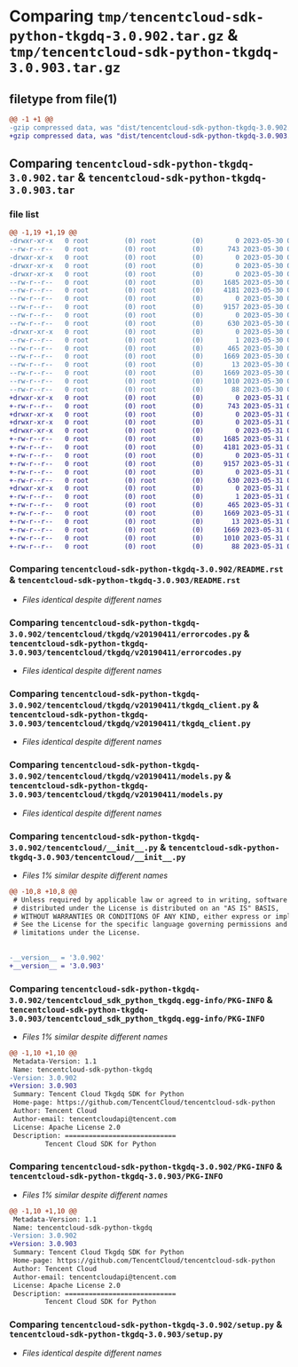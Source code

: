 # Comparing `tmp/tencentcloud-sdk-python-tkgdq-3.0.902.tar.gz` & `tmp/tencentcloud-sdk-python-tkgdq-3.0.903.tar.gz`

## filetype from file(1)

```diff
@@ -1 +1 @@
-gzip compressed data, was "dist/tencentcloud-sdk-python-tkgdq-3.0.902.tar", last modified: Tue May 30 00:35:24 2023, max compression
+gzip compressed data, was "dist/tencentcloud-sdk-python-tkgdq-3.0.903.tar", last modified: Wed May 31 02:24:09 2023, max compression
```

## Comparing `tencentcloud-sdk-python-tkgdq-3.0.902.tar` & `tencentcloud-sdk-python-tkgdq-3.0.903.tar`

### file list

```diff
@@ -1,19 +1,19 @@
-drwxr-xr-x   0 root         (0) root         (0)        0 2023-05-30 00:35:24.000000 tencentcloud-sdk-python-tkgdq-3.0.902/
--rw-r--r--   0 root         (0) root         (0)      743 2023-05-30 00:35:24.000000 tencentcloud-sdk-python-tkgdq-3.0.902/README.rst
-drwxr-xr-x   0 root         (0) root         (0)        0 2023-05-30 00:35:24.000000 tencentcloud-sdk-python-tkgdq-3.0.902/tencentcloud/
-drwxr-xr-x   0 root         (0) root         (0)        0 2023-05-30 00:35:24.000000 tencentcloud-sdk-python-tkgdq-3.0.902/tencentcloud/tkgdq/
-drwxr-xr-x   0 root         (0) root         (0)        0 2023-05-30 00:35:24.000000 tencentcloud-sdk-python-tkgdq-3.0.902/tencentcloud/tkgdq/v20190411/
--rw-r--r--   0 root         (0) root         (0)     1685 2023-05-30 00:35:24.000000 tencentcloud-sdk-python-tkgdq-3.0.902/tencentcloud/tkgdq/v20190411/errorcodes.py
--rw-r--r--   0 root         (0) root         (0)     4181 2023-05-30 00:35:24.000000 tencentcloud-sdk-python-tkgdq-3.0.902/tencentcloud/tkgdq/v20190411/tkgdq_client.py
--rw-r--r--   0 root         (0) root         (0)        0 2023-05-30 00:35:24.000000 tencentcloud-sdk-python-tkgdq-3.0.902/tencentcloud/tkgdq/v20190411/__init__.py
--rw-r--r--   0 root         (0) root         (0)     9157 2023-05-30 00:35:24.000000 tencentcloud-sdk-python-tkgdq-3.0.902/tencentcloud/tkgdq/v20190411/models.py
--rw-r--r--   0 root         (0) root         (0)        0 2023-05-30 00:35:24.000000 tencentcloud-sdk-python-tkgdq-3.0.902/tencentcloud/tkgdq/__init__.py
--rw-r--r--   0 root         (0) root         (0)      630 2023-05-30 00:35:24.000000 tencentcloud-sdk-python-tkgdq-3.0.902/tencentcloud/__init__.py
-drwxr-xr-x   0 root         (0) root         (0)        0 2023-05-30 00:35:24.000000 tencentcloud-sdk-python-tkgdq-3.0.902/tencentcloud_sdk_python_tkgdq.egg-info/
--rw-r--r--   0 root         (0) root         (0)        1 2023-05-30 00:35:24.000000 tencentcloud-sdk-python-tkgdq-3.0.902/tencentcloud_sdk_python_tkgdq.egg-info/dependency_links.txt
--rw-r--r--   0 root         (0) root         (0)      465 2023-05-30 00:35:24.000000 tencentcloud-sdk-python-tkgdq-3.0.902/tencentcloud_sdk_python_tkgdq.egg-info/SOURCES.txt
--rw-r--r--   0 root         (0) root         (0)     1669 2023-05-30 00:35:24.000000 tencentcloud-sdk-python-tkgdq-3.0.902/tencentcloud_sdk_python_tkgdq.egg-info/PKG-INFO
--rw-r--r--   0 root         (0) root         (0)       13 2023-05-30 00:35:24.000000 tencentcloud-sdk-python-tkgdq-3.0.902/tencentcloud_sdk_python_tkgdq.egg-info/top_level.txt
--rw-r--r--   0 root         (0) root         (0)     1669 2023-05-30 00:35:24.000000 tencentcloud-sdk-python-tkgdq-3.0.902/PKG-INFO
--rw-r--r--   0 root         (0) root         (0)     1010 2023-05-30 00:35:24.000000 tencentcloud-sdk-python-tkgdq-3.0.902/setup.py
--rw-r--r--   0 root         (0) root         (0)       88 2023-05-30 00:35:24.000000 tencentcloud-sdk-python-tkgdq-3.0.902/setup.cfg
+drwxr-xr-x   0 root         (0) root         (0)        0 2023-05-31 02:24:09.000000 tencentcloud-sdk-python-tkgdq-3.0.903/
+-rw-r--r--   0 root         (0) root         (0)      743 2023-05-31 02:24:08.000000 tencentcloud-sdk-python-tkgdq-3.0.903/README.rst
+drwxr-xr-x   0 root         (0) root         (0)        0 2023-05-31 02:24:09.000000 tencentcloud-sdk-python-tkgdq-3.0.903/tencentcloud/
+drwxr-xr-x   0 root         (0) root         (0)        0 2023-05-31 02:24:09.000000 tencentcloud-sdk-python-tkgdq-3.0.903/tencentcloud/tkgdq/
+drwxr-xr-x   0 root         (0) root         (0)        0 2023-05-31 02:24:09.000000 tencentcloud-sdk-python-tkgdq-3.0.903/tencentcloud/tkgdq/v20190411/
+-rw-r--r--   0 root         (0) root         (0)     1685 2023-05-31 02:24:08.000000 tencentcloud-sdk-python-tkgdq-3.0.903/tencentcloud/tkgdq/v20190411/errorcodes.py
+-rw-r--r--   0 root         (0) root         (0)     4181 2023-05-31 02:24:08.000000 tencentcloud-sdk-python-tkgdq-3.0.903/tencentcloud/tkgdq/v20190411/tkgdq_client.py
+-rw-r--r--   0 root         (0) root         (0)        0 2023-05-31 02:24:08.000000 tencentcloud-sdk-python-tkgdq-3.0.903/tencentcloud/tkgdq/v20190411/__init__.py
+-rw-r--r--   0 root         (0) root         (0)     9157 2023-05-31 02:24:08.000000 tencentcloud-sdk-python-tkgdq-3.0.903/tencentcloud/tkgdq/v20190411/models.py
+-rw-r--r--   0 root         (0) root         (0)        0 2023-05-31 02:24:08.000000 tencentcloud-sdk-python-tkgdq-3.0.903/tencentcloud/tkgdq/__init__.py
+-rw-r--r--   0 root         (0) root         (0)      630 2023-05-31 02:24:08.000000 tencentcloud-sdk-python-tkgdq-3.0.903/tencentcloud/__init__.py
+drwxr-xr-x   0 root         (0) root         (0)        0 2023-05-31 02:24:09.000000 tencentcloud-sdk-python-tkgdq-3.0.903/tencentcloud_sdk_python_tkgdq.egg-info/
+-rw-r--r--   0 root         (0) root         (0)        1 2023-05-31 02:24:09.000000 tencentcloud-sdk-python-tkgdq-3.0.903/tencentcloud_sdk_python_tkgdq.egg-info/dependency_links.txt
+-rw-r--r--   0 root         (0) root         (0)      465 2023-05-31 02:24:09.000000 tencentcloud-sdk-python-tkgdq-3.0.903/tencentcloud_sdk_python_tkgdq.egg-info/SOURCES.txt
+-rw-r--r--   0 root         (0) root         (0)     1669 2023-05-31 02:24:09.000000 tencentcloud-sdk-python-tkgdq-3.0.903/tencentcloud_sdk_python_tkgdq.egg-info/PKG-INFO
+-rw-r--r--   0 root         (0) root         (0)       13 2023-05-31 02:24:09.000000 tencentcloud-sdk-python-tkgdq-3.0.903/tencentcloud_sdk_python_tkgdq.egg-info/top_level.txt
+-rw-r--r--   0 root         (0) root         (0)     1669 2023-05-31 02:24:09.000000 tencentcloud-sdk-python-tkgdq-3.0.903/PKG-INFO
+-rw-r--r--   0 root         (0) root         (0)     1010 2023-05-31 02:24:08.000000 tencentcloud-sdk-python-tkgdq-3.0.903/setup.py
+-rw-r--r--   0 root         (0) root         (0)       88 2023-05-31 02:24:09.000000 tencentcloud-sdk-python-tkgdq-3.0.903/setup.cfg
```

### Comparing `tencentcloud-sdk-python-tkgdq-3.0.902/README.rst` & `tencentcloud-sdk-python-tkgdq-3.0.903/README.rst`

 * *Files identical despite different names*

### Comparing `tencentcloud-sdk-python-tkgdq-3.0.902/tencentcloud/tkgdq/v20190411/errorcodes.py` & `tencentcloud-sdk-python-tkgdq-3.0.903/tencentcloud/tkgdq/v20190411/errorcodes.py`

 * *Files identical despite different names*

### Comparing `tencentcloud-sdk-python-tkgdq-3.0.902/tencentcloud/tkgdq/v20190411/tkgdq_client.py` & `tencentcloud-sdk-python-tkgdq-3.0.903/tencentcloud/tkgdq/v20190411/tkgdq_client.py`

 * *Files identical despite different names*

### Comparing `tencentcloud-sdk-python-tkgdq-3.0.902/tencentcloud/tkgdq/v20190411/models.py` & `tencentcloud-sdk-python-tkgdq-3.0.903/tencentcloud/tkgdq/v20190411/models.py`

 * *Files identical despite different names*

### Comparing `tencentcloud-sdk-python-tkgdq-3.0.902/tencentcloud/__init__.py` & `tencentcloud-sdk-python-tkgdq-3.0.903/tencentcloud/__init__.py`

 * *Files 1% similar despite different names*

```diff
@@ -10,8 +10,8 @@
 # Unless required by applicable law or agreed to in writing, software
 # distributed under the License is distributed on an "AS IS" BASIS,
 # WITHOUT WARRANTIES OR CONDITIONS OF ANY KIND, either express or implied.
 # See the License for the specific language governing permissions and
 # limitations under the License.
 
 
-__version__ = '3.0.902'
+__version__ = '3.0.903'
```

### Comparing `tencentcloud-sdk-python-tkgdq-3.0.902/tencentcloud_sdk_python_tkgdq.egg-info/PKG-INFO` & `tencentcloud-sdk-python-tkgdq-3.0.903/tencentcloud_sdk_python_tkgdq.egg-info/PKG-INFO`

 * *Files 1% similar despite different names*

```diff
@@ -1,10 +1,10 @@
 Metadata-Version: 1.1
 Name: tencentcloud-sdk-python-tkgdq
-Version: 3.0.902
+Version: 3.0.903
 Summary: Tencent Cloud Tkgdq SDK for Python
 Home-page: https://github.com/TencentCloud/tencentcloud-sdk-python
 Author: Tencent Cloud
 Author-email: tencentcloudapi@tencent.com
 License: Apache License 2.0
 Description: ============================
         Tencent Cloud SDK for Python
```

### Comparing `tencentcloud-sdk-python-tkgdq-3.0.902/PKG-INFO` & `tencentcloud-sdk-python-tkgdq-3.0.903/PKG-INFO`

 * *Files 1% similar despite different names*

```diff
@@ -1,10 +1,10 @@
 Metadata-Version: 1.1
 Name: tencentcloud-sdk-python-tkgdq
-Version: 3.0.902
+Version: 3.0.903
 Summary: Tencent Cloud Tkgdq SDK for Python
 Home-page: https://github.com/TencentCloud/tencentcloud-sdk-python
 Author: Tencent Cloud
 Author-email: tencentcloudapi@tencent.com
 License: Apache License 2.0
 Description: ============================
         Tencent Cloud SDK for Python
```

### Comparing `tencentcloud-sdk-python-tkgdq-3.0.902/setup.py` & `tencentcloud-sdk-python-tkgdq-3.0.903/setup.py`

 * *Files identical despite different names*

